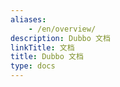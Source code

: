 ```yaml
---
aliases:
    - /en/overview/
description: Dubbo 文档
linkTitle: 文档
title: Dubbo 文档
type: docs
---
```

